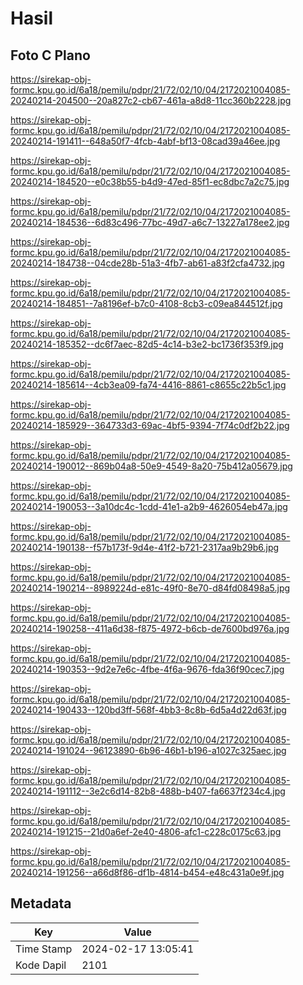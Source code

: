 # Hasil

## Foto C Plano

https://sirekap-obj-formc.kpu.go.id/6a18/pemilu/pdpr/21/72/02/10/04/2172021004085-20240214-204500--20a827c2-cb67-461a-a8d8-11cc360b2228.jpg

https://sirekap-obj-formc.kpu.go.id/6a18/pemilu/pdpr/21/72/02/10/04/2172021004085-20240214-191411--648a50f7-4fcb-4abf-bf13-08cad39a46ee.jpg

https://sirekap-obj-formc.kpu.go.id/6a18/pemilu/pdpr/21/72/02/10/04/2172021004085-20240214-184520--e0c38b55-b4d9-47ed-85f1-ec8dbc7a2c75.jpg

https://sirekap-obj-formc.kpu.go.id/6a18/pemilu/pdpr/21/72/02/10/04/2172021004085-20240214-184536--6d83c496-77bc-49d7-a6c7-13227a178ee2.jpg

https://sirekap-obj-formc.kpu.go.id/6a18/pemilu/pdpr/21/72/02/10/04/2172021004085-20240214-184738--04cde28b-51a3-4fb7-ab61-a83f2cfa4732.jpg

https://sirekap-obj-formc.kpu.go.id/6a18/pemilu/pdpr/21/72/02/10/04/2172021004085-20240214-184851--7a8196ef-b7c0-4108-8cb3-c09ea844512f.jpg

https://sirekap-obj-formc.kpu.go.id/6a18/pemilu/pdpr/21/72/02/10/04/2172021004085-20240214-185352--dc6f7aec-82d5-4c14-b3e2-bc1736f353f9.jpg

https://sirekap-obj-formc.kpu.go.id/6a18/pemilu/pdpr/21/72/02/10/04/2172021004085-20240214-185614--4cb3ea09-fa74-4416-8861-c8655c22b5c1.jpg

https://sirekap-obj-formc.kpu.go.id/6a18/pemilu/pdpr/21/72/02/10/04/2172021004085-20240214-185929--364733d3-69ac-4bf5-9394-7f74c0df2b22.jpg

https://sirekap-obj-formc.kpu.go.id/6a18/pemilu/pdpr/21/72/02/10/04/2172021004085-20240214-190012--869b04a8-50e9-4549-8a20-75b412a05679.jpg

https://sirekap-obj-formc.kpu.go.id/6a18/pemilu/pdpr/21/72/02/10/04/2172021004085-20240214-190053--3a10dc4c-1cdd-41e1-a2b9-4626054eb47a.jpg

https://sirekap-obj-formc.kpu.go.id/6a18/pemilu/pdpr/21/72/02/10/04/2172021004085-20240214-190138--f57b173f-9d4e-41f2-b721-2317aa9b29b6.jpg

https://sirekap-obj-formc.kpu.go.id/6a18/pemilu/pdpr/21/72/02/10/04/2172021004085-20240214-190214--8989224d-e81c-49f0-8e70-d84fd08498a5.jpg

https://sirekap-obj-formc.kpu.go.id/6a18/pemilu/pdpr/21/72/02/10/04/2172021004085-20240214-190258--411a6d38-f875-4972-b6cb-de7600bd976a.jpg

https://sirekap-obj-formc.kpu.go.id/6a18/pemilu/pdpr/21/72/02/10/04/2172021004085-20240214-190353--9d2e7e6c-4fbe-4f6a-9676-fda36f90cec7.jpg

https://sirekap-obj-formc.kpu.go.id/6a18/pemilu/pdpr/21/72/02/10/04/2172021004085-20240214-190433--120bd3ff-568f-4bb3-8c8b-6d5a4d22d63f.jpg

https://sirekap-obj-formc.kpu.go.id/6a18/pemilu/pdpr/21/72/02/10/04/2172021004085-20240214-191024--96123890-6b96-46b1-b196-a1027c325aec.jpg

https://sirekap-obj-formc.kpu.go.id/6a18/pemilu/pdpr/21/72/02/10/04/2172021004085-20240214-191112--3e2c6d14-82b8-488b-b407-fa6637f234c4.jpg

https://sirekap-obj-formc.kpu.go.id/6a18/pemilu/pdpr/21/72/02/10/04/2172021004085-20240214-191215--21d0a6ef-2e40-4806-afc1-c228c0175c63.jpg

https://sirekap-obj-formc.kpu.go.id/6a18/pemilu/pdpr/21/72/02/10/04/2172021004085-20240214-191256--a66d8f86-df1b-4814-b454-e48c431a0e9f.jpg


## Metadata

| Key        | Value               |
| ---------- | ------------------- |
| Time Stamp | 2024-02-17 13:05:41 |
| Kode Dapil | 2101                |



